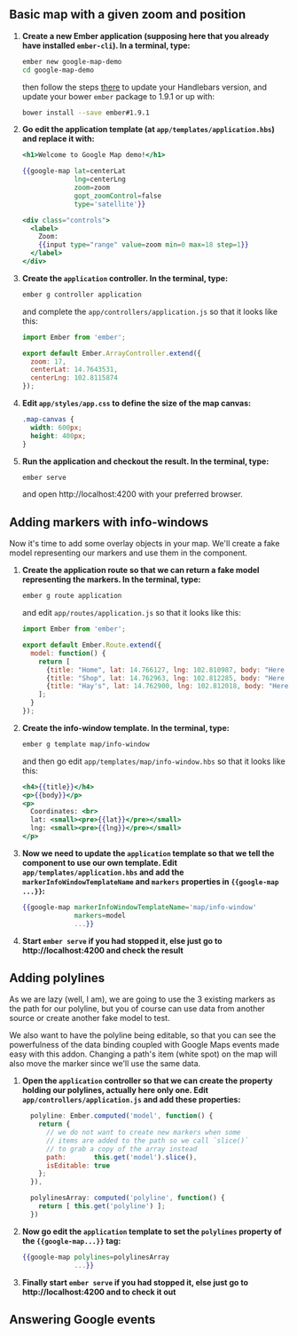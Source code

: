 ## Basic map with a given zoom and position

1. **Create a new Ember application (supposing here that you already have installed `ember-cli`). In a terminal, type:**

    ```bash
    ember new google-map-demo
    cd google-map-demo
    ```

    then follow the steps [there](http://emberjs.com/blog/2014/12/08/ember-1-9-0-released.html#toc_handlebars-2-0) to update your Handlebars version, and update your bower `ember` package to 1.9.1 or up with:

    ```bash
    bower install --save ember#1.9.1
    ```

2. **Go edit the application template (at `app/templates/application.hbs`) and replace it with:**

    ```handlebars
    <h1>Welcome to Google Map demo!</h1>

    {{google-map lat=centerLat
                 lng=centerLng
                 zoom=zoom
                 gopt_zoomControl=false
                 type='satellite'}}

    <div class="controls">
      <label>
        Zoom:
        {{input type="range" value=zoom min=0 max=18 step=1}}
      </label>
    </div>
    ```

3. **Create the `application` controller. In the terminal, type:**

    ```bash
    ember g controller application
    ```

    and complete the `app/controllers/application.js` so that it looks like this:

    ```js
    import Ember from 'ember';

    export default Ember.ArrayController.extend({
      zoom: 17,
      centerLat: 14.7643531,
      centerLng: 102.8115874
    });
    ```

4. **Edit `app/styles/app.css` to define the size of the map canvas:**

    ```css
    .map-canvas {
      width: 600px;
      height: 400px;
    }
    ```

5. **Run the application and checkout the result. In the terminal, type:**

    ```bash
    ember serve
    ```

    and open http://localhost:4200 with your preferred browser.

## Adding markers with info-windows

Now it's time to add some overlay objects in your map. We'll create a fake model representing our markers and use them in the component.

1. **Create the application route so that we can return a fake model representing the markers. In the terminal, type:**

    ```bash
    ember g route application
    ```

    and edit `app/routes/application.js` so that it looks like this:

    ```js
    import Ember from 'ember';

    export default Ember.Route.extend({
      model: function() {
        return [
          {title: "Home", lat: 14.766127, lng: 102.810987, body: "Here is B&H's home"},
          {title: "Shop", lat: 14.762963, lng: 102.812285, body: "Here is B&H's shop"},
          {title: "Hay's", lat: 14.762900, lng: 102.812018, body: "Here is Hay's shop"}
        ];
      }
    });
    ```

2. **Create the info-window template. In the terminal, type:**

    ```bash
    ember g template map/info-window
    ```

    and then go edit `app/templates/map/info-window.hbs` so that it looks like this:

    ```handlebars
    <h4>{{title}}</h4>
    <p>{{body}}</p>
    <p>
      Coordinates: <br>
      lat: <small><pre>{{lat}}</pre></small>
      lng: <small><pre>{{lng}}</pre></small>
    </p>
    ```

3. **Now we need to update the `application` template so that we tell the component to use our own template. Edit `app/templates/application.hbs` and add the `markerInfoWindowTemplateName` and `markers` properties in `{{google-map ...}}`:**

    ```handlebars
    {{google-map markerInfoWindowTemplateName='map/info-window'
                 markers=model
                 ...}}
    ```

4. **Start `ember serve` if you had stopped it, else just go to http://localhost:4200 and check the result**

## Adding polylines

As we are lazy (well, I am), we are going to use the 3 existing markers as the path for our polyline, but you of course can use data from another source or create another fake model to test.

We also want to have the polyline being editable, so that you can see the powerfulness of the data binding coupled with Google Maps events made easy with this addon. Changing a path's item (white spot) on the map will also move the marker since we'll use the same data.

1. **Open the `application` controller so that we can create the property holding our polylines, actually here only one. Edit `app/controllers/application.js` and add these properties:**

    ```js
      polyline: Ember.computed('model', function() {
        return {
          // we do not want to create new markers when some
          // items are added to the path so we call `slice()`
          // to grab a copy of the array instead
          path:       this.get('model').slice(),
          isEditable: true
        };
      }),

      polylinesArray: computed('polyline', function() {
        return [ this.get('polyline') ];
      })
    ```

2. **Now go edit the `application` template to set the `polylines` property of the `{{google-map...}}` tag:**

    ```handlebars
    {{google-map polylines=polylinesArray
                 ...}}
    ```

4. **Finally start `ember serve` if you had stopped it, else just go to http://localhost:4200 and to check it out**

## Answering Google events
